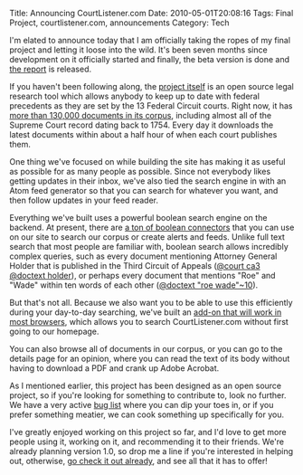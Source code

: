 Title: Announcing CourtListener.com
Date: 2010-05-01T20:08:16
Tags: Final Project, courtlistener.com, announcements
Category: Tech


I'm elated to announce today that I am officially taking the ropes of my 
final project and letting it loose into the wild. It's been seven months 
since development on it officially started and finally, 
the beta version is done and [the report][1] is released.

If you haven't been following along, the <a href="http://courtlistener.com">project 
itself</a> is an open source legal research tool which allows anybody to 
keep up to date with federal precedents as they are set by the 13 Federal 
Circuit courts. Right now, it has <a href="http://courtlistener.com/coverage/">more 
than 130,000 documents in its corpus</a>, 
including almost all of the Supreme Court record dating back to 1754. Every 
day it downloads the latest documents within about a half hour of when 
each court publishes them.

One thing we've focused on while building the site has making it as useful 
as possible for as many people as possible. Since not everybody likes 
getting updates in their inbox, we've also tied the search engine in with 
an Atom feed generator so that you can search for whatever you want, 
and then follow updates in your feed reader.

Everything we've built uses a powerful boolean search engine on the backend. 
At present, there are <a href="http://courtlistener.com/search/advanced-techniques/">a 
ton of boolean connectors</a> that you can use on our site to search our corpus or create alerts and feeds. Unlike full text search that most people are familiar with, boolean search allows incredibly complex queries, such as every document mentioning Attorney General Holder that is published in the Third Circuit of Appeals (<a href="http://courtlistener.com/search/results/?q=%40court+ca3+%40doctext+holder&search=">@court ca3 @doctext holder</a>), or perhaps every document that mentions "Roe" and "Wade" within ten words of each other (<a href="http://courtlistener.com/search/results/?q=%40doctext+%22roe+wade%22~10&search=">@doctext "roe wade"~10</a>).

But that's not all. Because we also want you to be able to use this 
efficiently during your day-to-day searching, 
we've built an <a href="http://courtlistener.com/tools/">add-on that will 
work in most browsers</a>, which allows you to search CourtListener.com 
without first going to our homepage.

You can also browse all of documents in our corpus, 
or you can go to the details page for an opinion, where you can read the 
text of its body without having to download a PDF and crank up Adobe Acrobat.

As I mentioned earlier, this project has been designed as an open source 
project, so if you're looking for something to contribute to, 
look no further. We have a very active <a href="http://bitbucket.org/mlissner/legal-current-awareness/">bug 
list</a> where you can dip your toes in, or if you prefer something 
meatier, we can cook something up specifically for you.

I've greatly enjoyed working on this project so far, 
and I'd love to get more people using it, working on it, 
and recommending it to their friends. We're already planning version 1.0, 
so drop me a line if you're interested in helping out, otherwise, 
<a href="http://courtlistener.com">go check it out already</a>, 
and see all that it has to offer!

[1]: {filename}/pdfs/courtlistener-final-report.pdf
